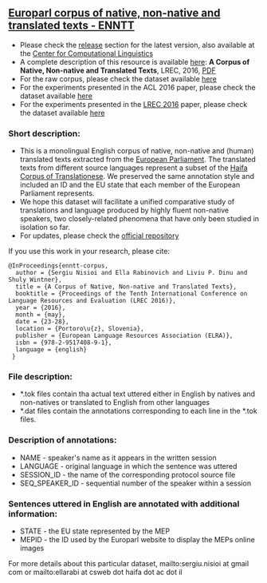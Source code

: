 ## [Europarl corpus of native, non-native and translated texts - ENNTT](https://github.com/senisioi/enntt-release/releases/latest)
- Please check the [release](https://github.com/senisioi/enntt-release/releases) section for the latest version, also available at the [Center for Computational Linguistics](http://nlp.unibuc.ro/resources.html)
- A complete description of this resource is available [here](http://www.lrec-conf.org/proceedings/lrec2016/summaries/902.html): **A Corpus of Native, Non-native and Translated Texts**, LREC, 2016, [PDF](http://www.lrec-conf.org/proceedings/lrec2016/pdf/902_Paper.pdf)
- For the raw corpus, please check the dataset available [here](https://github.com/nlp-unibuc/nlp-unibuc-website/releases/download/v1.0/ENNTT.tar.gz)
- For the experiments presented in the ACL 2016 paper, please check the dataset available [here](https://github.com/senisioi/enntt-release/releases/download/v1.2/ACL2016.tar.gz)
- For the experiments presented in the [LREC 2016](http://www.lrec-conf.org/proceedings/lrec2016/summaries/902.html) paper, please check the dataset available [here](http://nlp.unibuc.ro/resources/LREC2016_experiment.tar.gz)

### Short description:
- This is a monolingual English corpus of native, non-native and (human) translated texts extracted from the [European Parliament](http://www.statmt.org/europarl/). The translated texts from different source languages represent a subset of the [Haifa Corpus of Translationese](http://arxiv.org/abs/1509.03611). We preserved the same annotation style and included an ID and the EU state that each member of the European Parliament represents.
- We hope this dataset will facilitate a unified comparative study of translations and language produced by highly fluent non-native speakers, two closely-related phenomena that have only been studied in isolation so far.
- For updates, please check the [official repository](https://github.com/senisioi/enntt-release)



If you use this work in your research, please cite:
```
@InProceedings{enntt-corpus,
  author = {Sergiu Nisioi and Ella Rabinovich and Liviu P. Dinu and Shuly Wintner},
  title = {A Corpus of Native, Non-native and Translated Texts},
  booktitle = {Proceedings of the Tenth International Conference on Language Resources and Evaluation (LREC 2016)},
  year = {2016},
  month = {may},
  date = {23-28},
  location = {Portoro\u{z}, Slovenia},
  publisher = {European Language Resources Association (ELRA)},
  isbn = {978-2-9517408-9-1},
  language = {english}
 }
```

### File description:
-	*.tok files contain tha actual text uttered either in English by natives and non-natives or translated to English from other languages
-	*.dat files contain the annotations corresponding to each line in the *.tok files.

### Description of annotations:
-	NAME - speaker's name as it appears in the written session 
-	LANGUAGE - original language in which the sentence was uttered 
-	SESSION_ID - the name of the corresponding protocol source file 
-	SEQ_SPEAKER_ID - sequential number of the speaker within a session 

### Sentences uttered in English are annotated with additional information:
-	STATE - the EU state represented by the MEP 
-	MEPID - the ID used by the Europarl website to display the MEPs online images

For more details about this particular dataset, mailto:sergiu.nisioi at gmail com or mailto:ellarabi at csweb dot haifa dot ac dot il

